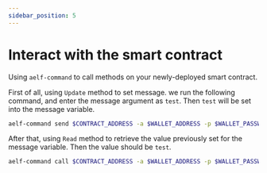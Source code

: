 ```yaml
---
sidebar_position: 5
---
```


# Interact with the smart contract

Using `aelf-command` to call methods on your newly-deployed smart contract.

First of all, using `Update` method to set message. we run the following command,
and enter the message argument as `test`. Then `test` will be set into the message variable.

```bash title="Terminal"
aelf-command send $CONTRACT_ADDRESS -a $WALLET_ADDRESS -p $WALLET_PASSWORD -e $ENDPOINT Update
```

After that, using `Read` method to retrieve the value previously set for the message variable.
Then the value should be `test`.

```bash title="Terminal"
aelf-command call $CONTRACT_ADDRESS -a $WALLET_ADDRESS -p $WALLET_PASSWORD -e $ENDPOINT Read
```
